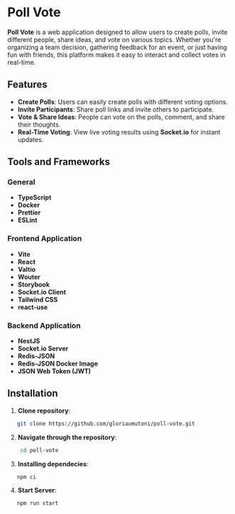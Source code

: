 # Poll Vote

**Poll Vote** is a web application designed to allow users to create polls, invite different people, share ideas, and vote on various topics. Whether you're organizing a team decision, gathering feedback for an event, or just having fun with friends, this platform makes it easy to interact and collect votes in real-time.

## Features

- **Create Polls**: Users can easily create polls with different voting options.
- **Invite Participants**: Share poll links and invite others to participate.
- **Vote & Share Ideas**: People can vote on the polls, comment, and share their thoughts.
- **Real-Time Voting**: View live voting results using **Socket.io** for instant updates.

## Tools and Frameworks

### General

- **TypeScript**
- **Docker**
- **Prettier**
- **ESLint**

### Frontend Application

- **Vite**
- **React**
- **Valtio**
- **Wouter**
- **Storybook**
- **Socket.io Client**
- **Tailwind CSS**
- **react-use**

### Backend Application

- **NestJS**
- **Socket.io Server**
- **Redis-JSON**
- **Redis-JSON Docker Image**
- **JSON Web Token (JWT)**

## Installation

1. **Clone repository**:

```bash
   git clone https://github.com/gloriaumutoni/poll-vote.git
```

2. **Navigate through the repository**:

```bash
    cd poll-vote
```

3. **Installing dependecies**:

```bash
   npm ci
```

4. **Start Server**:

```bash
   npm run start
```
